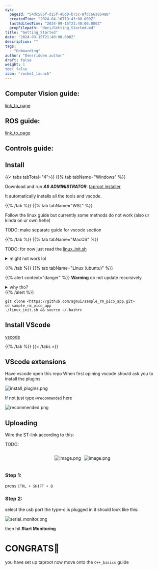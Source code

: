 ```yaml
---
sys:
  pageId: "54dc585f-d15f-45d0-b75c-8fdc66a854a8"
  createdTime: "2024-04-16T19:43:00.000Z"
  lastEditedTime: "2024-09-15T21:40:00.000Z"
  propFilepath: "docs/Getting_Started.md"
title: "Getting_Started"
date: "2024-09-15T21:40:00.000Z"
description: ""
tags:
  - "Onboarding"
author: "Overridden author"
draft: false
weight: 1
toc: false
icon: "rocket_launch"
---
```


## Computer Vision guide:

[link_to_page](86d45bc0-388b-4d26-8848-44f255f73d0e)

## ROS guide:

[link_to_page](3c76c1de-ec8f-46d6-8b0a-294005edc2d5)

## Controls guide:

## Install

{{< tabs tabTotal="4">}}
{{% tab tabName="Windows" %}}

Download and run _**AS ADMINISTRATOR**_: [taproot installer](https://github.com/Thornbots/TeachingFreshies/releases/tag/1.0)

It automatically installs all the tools and vscode.

{{% /tab %}}
{{% tab tabName="WSL" %}}

Follow the linux guide but currently some methods do not work (also ur kinda on ur own hehe)

TODO: make separate guide for vscode section

{{% /tab %}}
{{% tab tabName="MacOS" %}}

TODO: for now just read the [linux_init.sh](https://github.com/agmui/sample_rm_pico_app/blob/main/linux_init.sh)

<details>
<summary>might not work lol</summary>

`brew install libusb pkg-config`

Next install: [vscode](https://code.visualstudio.com/Download)

</details>

{{% /tab %}}
{{% tab tabName="Linux (ubuntu)" %}}

{{% alert context="danger" %}}
**Warning** do not update recursively
<details>
<summary>why tho?</summary>
There are some submodules that may go on for a while (like tinyusb) and I highly
recommend you don't need to get them.
If you want to see what submodules I update just look in `linux_init.sh`
</details>
{{% /alert %}}

```shell
git clone <https://github.com/agmui/sample_rm_pico_app.git>
cd sample_rm_pico_app
./linux_init.sh && source ~/.bashrc
```

## Install VScode

[vscode](https://code.visualstudio.com/Download)

{{% /tab %}}
{{< /tabs >}}

## VScode extensions

Have vscode open this repo
When first opining vscode should ask you to install the plugins

![install_plugins.png](https://prod-files-secure.s3.us-west-2.amazonaws.com/d518164a-d88e-44d1-a4ee-3adb3bd8bce0/89bd30f0-1825-4e77-867b-0a41ce370880/install_plugins.png?X-Amz-Algorithm=AWS4-HMAC-SHA256&X-Amz-Content-Sha256=UNSIGNED-PAYLOAD&X-Amz-Credential=ASIAZI2LB4662BX7PCWS%2F20250207%2Fus-west-2%2Fs3%2Faws4_request&X-Amz-Date=20250207T150731Z&X-Amz-Expires=3600&X-Amz-Security-Token=IQoJb3JpZ2luX2VjEF0aCXVzLXdlc3QtMiJHMEUCIGG%2F5S5HTrKOxEBxLYmkmOd%2FxXcF1OJ9%2FFWCjGUufBUBAiEA7A9CqgarIHQLCmWYmrORkqNzIaPXm6Q6NSKE5nFEvbwq%2FwMIdhAAGgw2Mzc0MjMxODM4MDUiDPeyEs6NM8pysPpq%2FCrcAyUxy8gZEnCU%2FJsjY6AKQN7ucaPoUsYKjhZGhhQ%2FtFHllxj3X6SIvhMdTEGK6Qhshm3B7KuiwuRY74gKaAeRsMK%2Froce4xsXffgTyNmrad5zWWka1Sk3Q%2FbwsuLrOCfcYTm3Aybs2EMjiYff0%2FubtWWjgLFeQMDQ77ZYC1RPdN7NfZbp2d%2FKd%2Fv%2FB5T1bv9Zm50uzb7rleicIoqWqtlNsIW0SqyRR0aa33vm2ZWKZJp9gzF0ZaFUx5pyEHZGaX5CGsQdofpKnEpXj82C9b6lGk5H9VtUIcNJSaBVX%2BPTRHCjK%2BctehO8K85t7efmutQOj%2FX4%2Bj9R2md5qIyYyUHuDk%2BjAVc7Oh40pq8tnDywqf31pYH3QtIT74mJdkzMkR1y7YAyolRmOQ7FyQJhb6S8ZYtIKqHqay0EHUtOvDiV5KC8kpyN4XSlXYaaCtoIlZxnxgR0ckwcqjnZTuXIKnLJaLtr3e9%2FfpuXCb%2BgpHPHOxAqJ3bgrUG1mxjr2k7t6MNB77LgQPQKd3%2BDRdYfZTLkjMOiAmQh8bjQmun%2B5JENb98UjU0IGgKUrfRZQcfKIpSWei3h8i8sqqSFgdubJ1wErdwI48avR20sAt8zY9gx0ZsbkgPTvnoEywiQj7NoMP6MmL0GOqUBZnycLx5uVyWVlAgb9Tq41do9qvRF98pihts%2FT%2Fm0i8Suk21rQGjtfj3%2FdZJx36u7hYWoXhAFbkOqCwoMs4Dp39mSvLT5hw%2BeM8fj4hgyICeF65PGszw998D%2BTQcpStoL6d45dAxTEwu7tmFIoVgGY2BlOWnWHN5LkHQ97hGP5CU%2Be5Vqu92QpFQUpaT3yL86aXiCQFAV7bUKGl3PwrBDJGiUBbHN&X-Amz-Signature=842fba0b3a078184b7db28e7a539123a7ae0f19fc8b4b9098e74300bf9995bae&X-Amz-SignedHeaders=host&x-id=GetObject)

If not just type `@recommended` here  

![recommended.png](https://prod-files-secure.s3.us-west-2.amazonaws.com/d518164a-d88e-44d1-a4ee-3adb3bd8bce0/61e661e9-5d85-4dfc-be0d-8d2097a5e793/recommended.png?X-Amz-Algorithm=AWS4-HMAC-SHA256&X-Amz-Content-Sha256=UNSIGNED-PAYLOAD&X-Amz-Credential=ASIAZI2LB4662BX7PCWS%2F20250207%2Fus-west-2%2Fs3%2Faws4_request&X-Amz-Date=20250207T150731Z&X-Amz-Expires=3600&X-Amz-Security-Token=IQoJb3JpZ2luX2VjEF0aCXVzLXdlc3QtMiJHMEUCIGG%2F5S5HTrKOxEBxLYmkmOd%2FxXcF1OJ9%2FFWCjGUufBUBAiEA7A9CqgarIHQLCmWYmrORkqNzIaPXm6Q6NSKE5nFEvbwq%2FwMIdhAAGgw2Mzc0MjMxODM4MDUiDPeyEs6NM8pysPpq%2FCrcAyUxy8gZEnCU%2FJsjY6AKQN7ucaPoUsYKjhZGhhQ%2FtFHllxj3X6SIvhMdTEGK6Qhshm3B7KuiwuRY74gKaAeRsMK%2Froce4xsXffgTyNmrad5zWWka1Sk3Q%2FbwsuLrOCfcYTm3Aybs2EMjiYff0%2FubtWWjgLFeQMDQ77ZYC1RPdN7NfZbp2d%2FKd%2Fv%2FB5T1bv9Zm50uzb7rleicIoqWqtlNsIW0SqyRR0aa33vm2ZWKZJp9gzF0ZaFUx5pyEHZGaX5CGsQdofpKnEpXj82C9b6lGk5H9VtUIcNJSaBVX%2BPTRHCjK%2BctehO8K85t7efmutQOj%2FX4%2Bj9R2md5qIyYyUHuDk%2BjAVc7Oh40pq8tnDywqf31pYH3QtIT74mJdkzMkR1y7YAyolRmOQ7FyQJhb6S8ZYtIKqHqay0EHUtOvDiV5KC8kpyN4XSlXYaaCtoIlZxnxgR0ckwcqjnZTuXIKnLJaLtr3e9%2FfpuXCb%2BgpHPHOxAqJ3bgrUG1mxjr2k7t6MNB77LgQPQKd3%2BDRdYfZTLkjMOiAmQh8bjQmun%2B5JENb98UjU0IGgKUrfRZQcfKIpSWei3h8i8sqqSFgdubJ1wErdwI48avR20sAt8zY9gx0ZsbkgPTvnoEywiQj7NoMP6MmL0GOqUBZnycLx5uVyWVlAgb9Tq41do9qvRF98pihts%2FT%2Fm0i8Suk21rQGjtfj3%2FdZJx36u7hYWoXhAFbkOqCwoMs4Dp39mSvLT5hw%2BeM8fj4hgyICeF65PGszw998D%2BTQcpStoL6d45dAxTEwu7tmFIoVgGY2BlOWnWHN5LkHQ97hGP5CU%2Be5Vqu92QpFQUpaT3yL86aXiCQFAV7bUKGl3PwrBDJGiUBbHN&X-Amz-Signature=2c80d9b7b79cff7de12f21e425e3ac7305318faf9232747f2483c0563289e2bf&X-Amz-SignedHeaders=host&x-id=GetObject)

## Uploading

Wire the ST-link according to this:

TODO:

<div style="display: flex;flex-direction: row; column-gap:10px; max-width: 630px;justify-content: center;">
<div>

![image.png](https://prod-files-secure.s3.us-west-2.amazonaws.com/d518164a-d88e-44d1-a4ee-3adb3bd8bce0/210ecb78-1116-4d7b-b9b7-2292f66fa2c2/image.png?X-Amz-Algorithm=AWS4-HMAC-SHA256&X-Amz-Content-Sha256=UNSIGNED-PAYLOAD&X-Amz-Credential=ASIAZI2LB466R5IJOOOU%2F20250207%2Fus-west-2%2Fs3%2Faws4_request&X-Amz-Date=20250207T150735Z&X-Amz-Expires=3600&X-Amz-Security-Token=IQoJb3JpZ2luX2VjEF0aCXVzLXdlc3QtMiJHMEUCIQDSPeMZ4qu1ALexJKdL1Sx3k8NYhxy23dXi9Y4Co%2F7dKgIgdZtpsw3tpKbUb%2B1zmwImMqCphJ0AKzx28983OOrcvbkq%2FwMIdhAAGgw2Mzc0MjMxODM4MDUiDNc5RRF9oDdQxmXlcCrcAwKnHGpphELVfIc51dIz8yYXx5MCKNst0Wx1hagw7AuKRvF8W5pUjwvXezrJd1tJG1kkAMaOVnCA8qboWZVQdUhElCoG0ed8Y3fYiWoVawZPSJcVYQu9KvpImkQ6TqhKrBDrZin6rLpM25NKWoJC0juYUrGitYO0W9ZYaecRnV9E0TNBG2ewZE3iXJ0dYp%2FZDImFZGLdCf4%2BYoWPTEHrVXUBlDz%2FK2sU4yhhuqF3i5QEOhlGE3TgLRwpyq0YPKvWhYdl%2FyXPzP6fXWtj8GfTkpxOBF44PNqT27BssLZii4oFVcmsQcBoyl8l4xRBgy3bf9J7H%2FrBwEir7v2yQRJqoByDB2NSUOUSD1tulvVL9aLK4d2IQ42W0RcOP3Wh2uAOF2wrARRhhsVLpqkSjDY%2FCubWgmlY4p%2B7WNOLelmZ57IGFPAwu7AOs1VmE8Z1aPw0HXmZCO70SkQ5AztxG0Qt0aM145zvaM7n3gu4MSDW4JATFUEN7NVusF2H2B%2B%2FGh8MQq8dAdCBRMhygwBu30M4aaQ%2BakqRU6hZ6SCL9Wl5uAM%2BZXnNYcZfR4x11kIcTwoqqEmU50t6FBgwkALiKPJsd7tVhp%2FZ9MLNxwIctq3NiXW71jZRI6jS7Oxrm7cdMJOMmL0GOqUBlX%2FoUMObKninZSl0MEvNH6Vkb8%2FSEu6StAPsSjtA6O7xoavY5Ud63MrNsRKuQambtAuiGfocBohEMS8ALyTLHUdYcXkTJqX47%2FQs5RZPWhP3IfNH57DIbLShX%2B29W0x0WD8bMfga2i7Y0csP6eyklOV6NR92lhnSjK8F0SYuzUQcQUHaxCiBfVVkV9DdRbPl1pNLofh%2FjjReX6ezhpBGSuIgfobs&X-Amz-Signature=5f812768b698b8ed6997bd716d9693ce35641f6efbdbcb46c01aea54a7c72378&X-Amz-SignedHeaders=host&x-id=GetObject)

</div>
<div>

![image.png](https://prod-files-secure.s3.us-west-2.amazonaws.com/d518164a-d88e-44d1-a4ee-3adb3bd8bce0/33a0fd0f-8ca6-4a86-8e09-26e95ded1fff/image.png?X-Amz-Algorithm=AWS4-HMAC-SHA256&X-Amz-Content-Sha256=UNSIGNED-PAYLOAD&X-Amz-Credential=ASIAZI2LB4664DH7Y3SC%2F20250207%2Fus-west-2%2Fs3%2Faws4_request&X-Amz-Date=20250207T150735Z&X-Amz-Expires=3600&X-Amz-Security-Token=IQoJb3JpZ2luX2VjEF0aCXVzLXdlc3QtMiJIMEYCIQDt1wYLRzpdrij1mX4ww%2BfmiQTxJtGDxrQ2Qep%2FRlMd2wIhAJ5qV7IaVxBAJxmKJOryPhFcLD%2BSE8jnkt9rT9RPclJWKv8DCHYQABoMNjM3NDIzMTgzODA1Igz8%2FT6yC%2BmlWJuWvG8q3APp2Ns16lNcONLa%2BfvI7khorrCuCLDFabylcQa0lqkCm8DVViPBh9C6O1O1VXBIH9HTMhYxExJ3MNHnk%2Bo06Jhlr7MZblD65kcKv18hWmbAXMu4j0T%2BghxAsL6mzMrNwHTH0I2cYf%2BqyoKa5%2FILhCij037kVGsIZZIavyEarDxSvY26g7Yo%2BVgJuuCXN7JdGfQpmA9ONBcp2HHGPoTj11ay%2FRKgQtJrgm4ha7oE9DBdJPg9XiI67kGvJGS4Z2pVl8ee8e7TqrCPK%2F82%2FkWXDbeYfP8E5h3Sa7izkPBngsqckalzN2PZgV6CRytTlRiDLsg4BH17E9pvwjOWRu8AxLblUxPMf1qI5o%2F81AbgD2p099Ror6R03bFlEZGUa1lW8Di3wqH8R6pqft%2FX3Ecxkn52XFlQiw6G%2Buny1Tjl5AOdqjsMdh8ZY%2FYbFvZAsgpTy%2B9SVv4p%2FTq9rvPm6rF3RqNh3reI0z420K3GvpWW92sDbXQ4KO7fMNrtHTxOz99yg0GHikRQ%2BzSnQCA4h1Ja5HbHg34D3fII%2BokXfCXkNOY%2FLwt6IBlDDH7LtzgodPzs3IrSAl9fsTFoyZKmGgjzINPOgfsHozKIGr8lus8t28AC0usTizi7I5WZUns36DCyjJi9BjqkAfG7Bh8%2FHkmJp8nP7azB%2FM8%2Fj1ESens31vY7IJK6vpDXxOETd80Pjo1rtqkMYuzPPudeV0XEuFxeuMBY%2Bf3BormtcQNLLuoI2g%2FMpdmAk%2BeI%2BZUqdCsgwdPlLAgDfrbyiGJcil2Unxb8wpktTRnYddBqPhDbBBUmQMxvcZzmYde5%2BTxXDktGs9zFm9HadmzNQCHsq%2FNO951T38hJw0yoWGdTR8Zc&X-Amz-Signature=9f6606b9eb1610984547832a72159f6088c8fc2d96a5d2d6a793c6a5a9e3b59e&X-Amz-SignedHeaders=host&x-id=GetObject)

</div>
</div>

### Step 1:

press `CTRL + SHIFT + B`

### Step 2:

select the usb port the type-c is plugged in it should look like this:

![serial_monitor.png](https://prod-files-secure.s3.us-west-2.amazonaws.com/d518164a-d88e-44d1-a4ee-3adb3bd8bce0/f03f4774-05d4-4393-b6a0-d5efb6d315ab/serial_monitor.png?X-Amz-Algorithm=AWS4-HMAC-SHA256&X-Amz-Content-Sha256=UNSIGNED-PAYLOAD&X-Amz-Credential=ASIAZI2LB4662BX7PCWS%2F20250207%2Fus-west-2%2Fs3%2Faws4_request&X-Amz-Date=20250207T150731Z&X-Amz-Expires=3600&X-Amz-Security-Token=IQoJb3JpZ2luX2VjEF0aCXVzLXdlc3QtMiJHMEUCIGG%2F5S5HTrKOxEBxLYmkmOd%2FxXcF1OJ9%2FFWCjGUufBUBAiEA7A9CqgarIHQLCmWYmrORkqNzIaPXm6Q6NSKE5nFEvbwq%2FwMIdhAAGgw2Mzc0MjMxODM4MDUiDPeyEs6NM8pysPpq%2FCrcAyUxy8gZEnCU%2FJsjY6AKQN7ucaPoUsYKjhZGhhQ%2FtFHllxj3X6SIvhMdTEGK6Qhshm3B7KuiwuRY74gKaAeRsMK%2Froce4xsXffgTyNmrad5zWWka1Sk3Q%2FbwsuLrOCfcYTm3Aybs2EMjiYff0%2FubtWWjgLFeQMDQ77ZYC1RPdN7NfZbp2d%2FKd%2Fv%2FB5T1bv9Zm50uzb7rleicIoqWqtlNsIW0SqyRR0aa33vm2ZWKZJp9gzF0ZaFUx5pyEHZGaX5CGsQdofpKnEpXj82C9b6lGk5H9VtUIcNJSaBVX%2BPTRHCjK%2BctehO8K85t7efmutQOj%2FX4%2Bj9R2md5qIyYyUHuDk%2BjAVc7Oh40pq8tnDywqf31pYH3QtIT74mJdkzMkR1y7YAyolRmOQ7FyQJhb6S8ZYtIKqHqay0EHUtOvDiV5KC8kpyN4XSlXYaaCtoIlZxnxgR0ckwcqjnZTuXIKnLJaLtr3e9%2FfpuXCb%2BgpHPHOxAqJ3bgrUG1mxjr2k7t6MNB77LgQPQKd3%2BDRdYfZTLkjMOiAmQh8bjQmun%2B5JENb98UjU0IGgKUrfRZQcfKIpSWei3h8i8sqqSFgdubJ1wErdwI48avR20sAt8zY9gx0ZsbkgPTvnoEywiQj7NoMP6MmL0GOqUBZnycLx5uVyWVlAgb9Tq41do9qvRF98pihts%2FT%2Fm0i8Suk21rQGjtfj3%2FdZJx36u7hYWoXhAFbkOqCwoMs4Dp39mSvLT5hw%2BeM8fj4hgyICeF65PGszw998D%2BTQcpStoL6d45dAxTEwu7tmFIoVgGY2BlOWnWHN5LkHQ97hGP5CU%2Be5Vqu92QpFQUpaT3yL86aXiCQFAV7bUKGl3PwrBDJGiUBbHN&X-Amz-Signature=6a693f11188f94ce93ab3de4ccf864a5f6c896d39004260f5f5c382a176816e9&X-Amz-SignedHeaders=host&x-id=GetObject)

then hit **Start Monitoring**

# CONGRATS🎉

you have set up taproot now move onto the `C++_basics` guide
